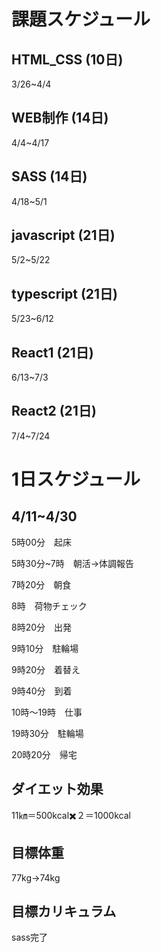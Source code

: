 # 課題スケジュール

## HTML_CSS  (10日)

3/26~4/4

## WEB制作  (14日)

4/4~4/17

## SASS  (14日)

4/18~5/1

## javascript  (21日)

5/2~5/22

## typescript  (21日)

5/23~6/12

## React1  (21日)

6/13~7/3

## React2  (21日)

7/4~7/24

# 1日スケジュール

## 4/11~4/30

5時00分　起床

5時30分~7時　朝活→体調報告

7時20分　朝食

8時　荷物チェック

8時20分　出発

9時10分　駐輪場

9時20分　着替え

9時40分　到着

10時〜19時　仕事

19時30分　駐輪場

20時20分　帰宅

## ダイエット効果

11㎞＝500kcal✖️２＝1000kcal

## 目標体重

77kg→74kg

## 目標カリキュラム

sass完了


